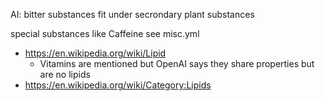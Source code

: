 
AI: bitter substances fit under secrondary plant substances


special substances like Caffeine see misc.yml

- https://en.wikipedia.org/wiki/Lipid
  - Vitamins are mentioned but OpenAI says they share properties but are no lipids
- https://en.wikipedia.org/wiki/Category:Lipids
